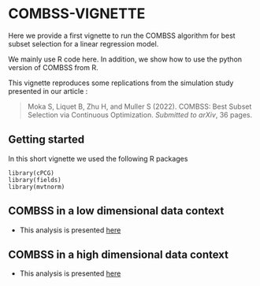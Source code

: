 # COMBSS-VIGNETTE

Here we provide a first vignette to run the COMBSS algorithm for best subset selection for a linear regression model.

We mainly use R code here. In addition, we show how to use the python version of COMBSS from R.


This vignette reproduces some replications from the simulation study presented in our article :

> Moka S, Liquet B, Zhu H, and Muller S (2022). COMBSS: Best Subset Selection via Continuous Optimization. *Submitted to arXiv*, 36 pages.


## Getting started

In this short vignette we used the following R packages

```
library(cPCG)
library(fields)
library(mvtnorm)
```


##  COMBSS in a low dimensional data context

- This analysis is presented [here](/Low_dimensional_example.md)
 

## COMBSS in a high dimensional data context

- This analysis is presented [here](/High_dimensional_example.md)

